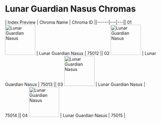 # Lunar Guardian Nasus Chromas

| Index  Preview | Chroma Name | Chroma ID ||------|---|---|| 01  <img src='https://raw.communitydragon.org/latest/plugins/rcp-be-lol-game-data/global/default/v1/champion-chroma-images/75/75012.png' alt='Lunar Guardian Nasus' width='100'> | Lunar Guardian Nasus | 75012 || 02  <img src='https://raw.communitydragon.org/latest/plugins/rcp-be-lol-game-data/global/default/v1/champion-chroma-images/75/75013.png' alt='Lunar Guardian Nasus' width='100'> | Lunar Guardian Nasus | 75013 || 03  <img src='https://raw.communitydragon.org/latest/plugins/rcp-be-lol-game-data/global/default/v1/champion-chroma-images/75/75014.png' alt='Lunar Guardian Nasus' width='100'> | Lunar Guardian Nasus | 75014 || 04  <img src='https://raw.communitydragon.org/latest/plugins/rcp-be-lol-game-data/global/default/v1/champion-chroma-images/75/75015.png' alt='Lunar Guardian Nasus' width='100'> | Lunar Guardian Nasus | 75015 |